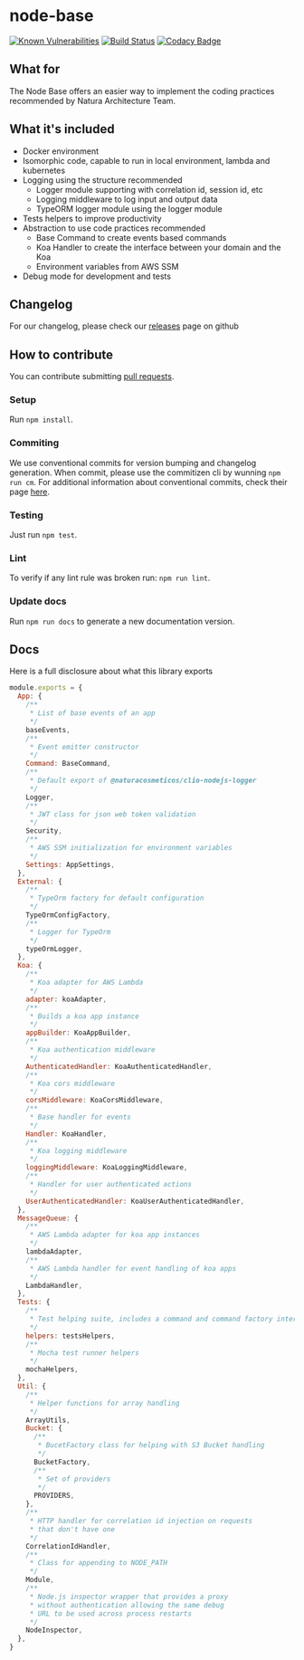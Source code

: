 # node-base
[![Known Vulnerabilities](https://snyk.io/test/github/natura-cosmeticos/node-base/badge.svg)](https://snyk.io/test/github/natura-cosmeticos/node-base)
[![Build Status](https://api.travis-ci.org/natura-cosmeticos/node-base.svg?branch=master)](https://travis-ci.org/natura-cosmeticos/node-base)
[![Codacy Badge](https://api.codacy.com/project/badge/Grade/9ee01fcbab76443393f4e01d9711cf6f)](https://www.codacy.com/app/fabricioffc/node-base?utm_source=github.com&amp;utm_medium=referral&amp;utm_content=natura-cosmeticos/node-base&amp;utm_campaign=Badge_Grade)

## What for

The Node Base offers an easier way to implement the coding practices recommended by Natura Architecture Team.

## What it's included

* Docker environment
* Isomorphic code, capable to run in local environment, lambda and kubernetes
* Logging using the structure recommended
  * Logger module supporting with correlation id, session id, etc
  * Logging middleware to log input and output data
  * TypeORM logger module using the logger module
* Tests helpers to improve productivity
* Abstraction to use code practices recommended
  * Base Command to create events based commands
  * Koa Handler to create the interface between your domain and the Koa
  * Environment variables from AWS SSM
* Debug mode for development and tests

## Changelog

For our changelog, please check our [releases](https://github.com/natura-cosmeticos/node-base/releases) page on github

## How to contribute

You can contribute submitting [pull requests](https://github.com/natura-cosmeticos/node-base/pulls).

### Setup

Run `npm install`.

### Commiting

We use conventional commits for version bumping and changelog generation. When commit, please use the commitizen cli by wunning `npm run cm`. For additional information about conventional commits, check their page [here](https://www.conventionalcommits.org/).

### Testing

Just run `npm test`.

### Lint

To verify if any lint rule was broken run: `npm run lint`.

### Update docs

Run `npm run docs` to generate a new documentation version.

## Docs

Here is a full disclosure about what this library exports

```js
module.exports = {
  App: {
    /**
     * List of base events of an app
     */
    baseEvents,
    /**
     * Event emitter constructor
     */
    Command: BaseCommand,
    /**
     * Default export of @naturacosmeticos/clio-nodejs-logger
     */
    Logger,
    /**
     * JWT class for json web token validation
     */
    Security,
    /**
     * AWS SSM initialization for environment variables
     */
    Settings: AppSettings,
  },
  External: {
    /**
     * TypeOrm factory for default configuration
     */
    TypeOrmConfigFactory,
    /**
     * Logger for TypeOrm
     */
    typeOrmLogger,
  },
  Koa: {
    /**
     * Koa adapter for AWS Lambda
     */
    adapter: koaAdapter,
    /**
     * Builds a koa app instance
     */
    appBuilder: KoaAppBuilder,
    /**
     * Koa authentication middleware
     */
    AuthenticatedHandler: KoaAuthenticatedHandler,
    /**
     * Koa cors middleware
     */
    corsMiddleware: KoaCorsMiddleware,
    /**
     * Base handler for events
     */
    Handler: KoaHandler,
    /**
     * Koa logging middleware
     */
    loggingMiddleware: KoaLoggingMiddleware,
    /**
     * Handler for user authenticated actions
     */
    UserAuthenticatedHandler: KoaUserAuthenticatedHandler,
  },
  MessageQueue: {
    /**
     * AWS Lambda adapter for koa app instances
     */
    lambdaAdapter,
    /**
     * AWS Lambda handler for event handling of koa apps
     */
    LambdaHandler,
  },
  Tests: {
    /**
     * Test helping suite, includes a command and command factory interface
     */
    helpers: testsHelpers,
    /**
     * Mocha test runner helpers
     */
    mochaHelpers,
  },
  Util: {
    /**
     * Helper functions for array handling
     */
    ArrayUtils,
    Bucket: {
      /**
       * BucetFactory class for helping with S3 Bucket handling
       */
      BucketFactory,
      /**
       * Set of providers
       */
      PROVIDERS,
    },
    /**
     * HTTP handler for correlation id injection on requests 
     * that don't have one
     */
    CorrelationIdHandler,
    /**
     * Class for appending to NODE_PATH
     */
    Module,
    /**
     * Node.js inspector wrapper that provides a proxy 
     * without authentication allowing the same debug 
     * URL to be used across process restarts
     */
    NodeInspector,
  },
}
```
